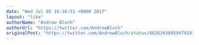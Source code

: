 ```yaml
---
date: "Wed Jul 05 16:16:51 +0000 2017"
layout: "like"
authorName: "Andrew Bloch"
authorUrl: "https://twitter.com/AndrewBloch"
originalPost: "https://twitter.com/AndrewBloch/status/882634389594791937"
---
```

